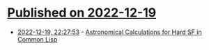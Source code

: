 # [Published on 2022-12-19](index.md)

* [2022-12-19, 22:27:53](https://news.ycombinator.com/item?id=34058658) - [Astronomical Calculations for Hard SF in Common Lisp](https://borretti.me/article/astronomical-calculations-for-hard-sf-common-lisp)
